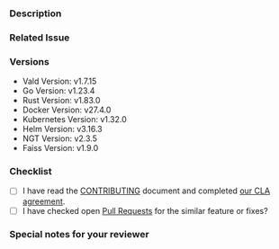 <!--- Provide a general summary of your changes in the Title above -->

### Description

<!-- Describe your changes in detail -->
<!-- It would be better to describe the details, especially What changed and Why you changed -->

### Related Issue

<!-- This project mainly accepts pull requests related to open issues -->
<!-- NOTE: If suggesting a new feature or change, please discuss it in an issue first -->
<!-- NOTE: If fixing a bug, there should be an issue describing it with steps to reproduce -->
<!-- Please link to the issue here: -->

### Versions

<!--- Please change the versions below along with your environment -->
- Vald Version: v1.7.15
- Go Version: v1.23.4
- Rust Version: v1.83.0
- Docker Version: v27.4.0
- Kubernetes Version: v1.32.0
- Helm Version: v3.16.3
- NGT Version: v2.3.5
- Faiss Version: v1.9.0

### Checklist

<!-- For completed items, change [ ] to [x]. -->
<!-- NOTE: these things are not required to open a PR and can be done afterwards / while the PR is open. -->

- [ ] I have read the [CONTRIBUTING](https://github.com/vdaas/vald/blob/main/CONTRIBUTING.md) document and completed [our CLA agreement](https://cla-assistant.io/vdaas/vald).
- [ ] I have checked open [Pull Requests](https://github.com/vdaas/vald/pulls) for the similar feature or fixes?

### Special notes for your reviewer

<!-- Please tell us anything you would like to share with reviewers related to this PR. Your thoughts and feedback are highly valued -->
